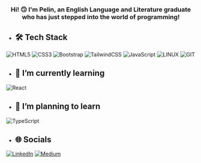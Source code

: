 # <h3 align="center">Hi! 🙃 I'm Pelin, an English Language and Literature graduate who has just stepped into the world of programming!</h3>


- ## 🛠️ Tech Stack
![HTML5](https://img.shields.io/badge/html5-%23E34F26.svg?style=flat&logo=html5&logoColor=white) ![CSS3](https://img.shields.io/badge/css3-%231572B6.svg?style=flat&logo=css3&logoColor=white) ![Bootstrap](https://img.shields.io/badge/bootstrap-%238511FA.svg?style=flat&logo=bootstrap&logoColor=white) ![TailwindCSS](https://img.shields.io/badge/tailwindcss-%2338B2AC.svg?style=flat&logo=tailwind-css&logoColor=white) ![JavaScript](https://img.shields.io/badge/javascript-%23323330.svg?style=flat&logo=javascript&logoColor=%23F7DF1E) ![LINUX](https://img.shields.io/badge/Linux-FCC624?style=flat&logo=linux&logoColor=black) ![GIT](https://img.shields.io/badge/Git-fc6d26?style=flat&logo=git&logoColor=white)

- ## 🌱 I’m currently learning
![React](https://img.shields.io/badge/react-%2320232a.svg?style=flat&logo=react&logoColor=%2361DAFB)

- ## 🤠 I’m planning to learn
![TypeScript](https://img.shields.io/badge/typescript-%23007ACC.svg?style=flat&logo=typescript&logoColor=white)


- ## 🌐 Socials
[![LinkedIn](https://img.shields.io/badge/LinkedIn-%230077B5.svg?logo=linkedin&logoColor=white)](https://linkedin.com/in/pelinkaynarca) [![Medium](https://img.shields.io/badge/Medium-12100E?logo=medium&logoColor=white)](https://medium.com/@pelinkaynarca) 
